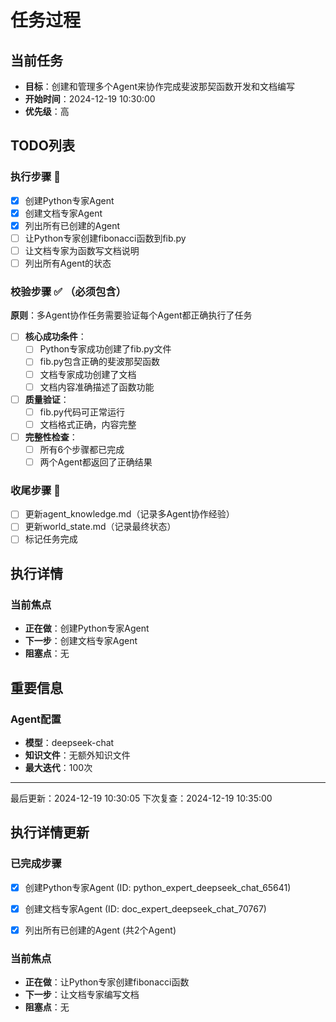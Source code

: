 # 任务过程

## 当前任务
- **目标**：创建和管理多个Agent来协作完成斐波那契函数开发和文档编写
- **开始时间**：2024-12-19 10:30:00
- **优先级**：高

## TODO列表
### 执行步骤 🔄
- [x] 创建Python专家Agent
- [x] 创建文档专家Agent
- [x] 列出所有已创建的Agent
- [ ] 让Python专家创建fibonacci函数到fib.py
- [ ] 让文档专家为函数写文档说明
- [ ] 列出所有Agent的状态

### 校验步骤 ✅ （必须包含）
**原则**：多Agent协作任务需要验证每个Agent都正确执行了任务

- [ ] **核心成功条件**：
  - [ ] Python专家成功创建了fib.py文件
  - [ ] fib.py包含正确的斐波那契函数
  - [ ] 文档专家成功创建了文档
  - [ ] 文档内容准确描述了函数功能
  
- [ ] **质量验证**：
  - [ ] fib.py代码可正常运行
  - [ ] 文档格式正确，内容完整
  
- [ ] **完整性检查**：
  - [ ] 所有6个步骤都已完成
  - [ ] 两个Agent都返回了正确结果

### 收尾步骤 📝
- [ ] 更新agent_knowledge.md（记录多Agent协作经验）
- [ ] 更新world_state.md（记录最终状态）
- [ ] 标记任务完成

## 执行详情
### 当前焦点
- **正在做**：创建Python专家Agent
- **下一步**：创建文档专家Agent
- **阻塞点**：无

## 重要信息
### Agent配置
- **模型**：deepseek-chat
- **知识文件**：无额外知识文件
- **最大迭代**：100次

---
最后更新：2024-12-19 10:30:05
下次复查：2024-12-19 10:35:00
## 执行详情更新
### 已完成步骤
- [x] 创建Python专家Agent (ID: python_expert_deepseek_chat_65641)
- [x] 创建文档专家Agent (ID: doc_expert_deepseek_chat_70767)


- [x] 列出所有已创建的Agent (共2个Agent)

### 当前焦点
- **正在做**：让Python专家创建fibonacci函数
- **下一步**：让文档专家编写文档
- **阻塞点**：无

